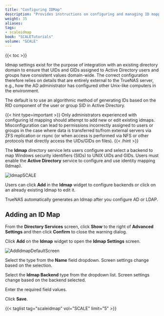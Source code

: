 ```yaml
---
title: "Configuring IDMap"
description: "Provides instructions on configuring and managing ID mapping in TrueNAS SCALE."
weight: 35
aliases:
tags:
- scaleidmap
book: "SCALETutorials"
volume: "SCALE"
---
```


{{< toc >}}

Idmap settings exist for the purpose of integration with an existing directory domain to ensure that UIDs and GIDs assigned to Active Directory users and groups have consistent values domain-wide.
The correct configuration therefore relies on details that are entirely external to the TrueNAS server, e.g., how the AD administrator has configured other Unix-like computers in the environment.

The default is to use an algorithmic method of generating IDs based on the RID component of the user or group SID in Active Directory.

{{< hint type=important >}}
Only administrators experienced with configuring Id mapping should attempt to add new or edit existing idmaps.
Misconfiguration can lead to permissions incorrectly assigned to users or groups in the case where data is transferred to/from external servers via ZFS replication or rsync (or when access is performed via NFS or other protocols that directly access the UIDs/GIDs on files).
{{< /hint >}}

The **Idmap** directory service lets users configure and select a backend to map Windows security identifiers (SIDs) to UNIX UIDs and GIDs. Users must enable the **Active Directory** service to configure and use identity mapping (Idmap).

![IdmapSCALE](/images/SCALE/Credentials/IdmapSCALE.png "Idmap Widget")

Users can click **Add** in the **Idmap** widget to configure backends or click on an already existing Idmap to edit it.

TrueNAS automatically generates an Idmap after you configure AD or LDAP.

## Adding an ID Map

From the **Directory Services** screen, click **Show** to the right of **Advanced Settings** and then click **Confirm** to close the warning dialog.

Click **Add** on the **Idmap** widget to open the **Idmap Settings** screen.

![AddIdmapDefaultScreen](/images/SCALE/Credentials/AddIdmapDefaultScreen.png "Add Idmap Default Screen")

Select the type from the **Name** field dropdown. Screen settings change based on the selection.

Select the **Idmap Backend** type from the dropdown list. Screen settings change based on the backend selected.

Enter the required field values.

Click **Save**.

{{< taglist tag="scaleidmap" vol="SCALE" limit="5" >}}
